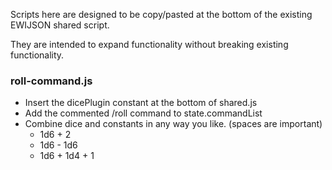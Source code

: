 Scripts here are designed to be copy/pasted at the bottom of the existing EWIJSON shared script.

They are intended to expand functionality without breaking existing functionality.

### roll-command.js
- Insert the dicePlugin constant at the bottom of shared.js
- Add the commented /roll command to state.commandList
- Combine dice and constants in any way you like. (spaces are important)
  - 1d6 + 2
  - 1d6 - 1d6
  - 1d6 + 1d4 + 1